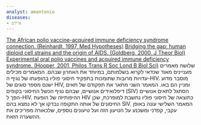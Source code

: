 ```yaml
---
analyst: amantonio
diseases:
- איידס
---
```


[The African polio vaccine-acquired immune deficiency syndrome connection. (Reinhardt, 1997, Med Hypotheses)](https://www.ncbi.nlm.nih.gov/pubmed/9185120/)
[Bridging the gap: human diploid cell strains and the origin of AIDS. (Goldberg, 2000, J Theor Biol)](https://www.ncbi.nlm.nih.gov/pubmed/10833351/)
[Experimental oral polio vaccines and acquired immune deficiency syndrome. (Hooper, 2001, Philos Trans R Soc Lond B Biol Sci)](https://www.ncbi.nlm.nih.gov/pmc/articles/PMC1088470/)
שלושה מאמרים מעניינים מאוד שכדאי לקרוא בשלמותם, במיוחד את האחרון שבהם. המאמרים מכילים עדויות מרובות שתומכות בתפקיד חיסוני פוליו בהופעתו של נגיף ה-HIV. מוסבר מדוע ישנם מספר סוגים של HIV, ומניין הם באו.
המאמר השני מתאר את תפקודם של תאים דיפלואידים אנושיים, שבהם נגיף הכשל החיסוני בקופים (SIV) הסתגל לתאים אנושיים הפך ל-HIV.
ההיפותיזה של הופעת HIV כתוצאה של חיסוני פוליו נחשבת למופרכת, שכן החיסונים של אותה התקופה נבדקו אך לא נמצא בהם SIV. המאמר השלישי עונה באופן עקבי, קפדני ומשכנע על הטיעון הזה ועל טיעונים נוספים, שלכאורה מפריכים את ההשערה הזאת.
